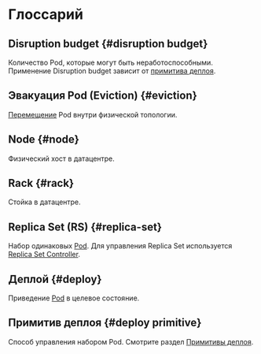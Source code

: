 # Глоссарий

##  Disruption budget {#disruption budget}

Количество Pod, которые могут быть неработоспособными. Применение Disruption budget зависит от [примитива деплоя](../concepts/deploy-unit/deploy-primitives.md).

##  Эвакуация Pod (Eviction) {#eviction}

[Перемещение](../reference/internals/architecture/rsc.md#eviction) Pod внутри физической топологии.

##  Node {#node}

Физический хост в датацентре.

##  Rack {#rack}

Стойка в датацентре.

##  Replica Set (RS) {#replica-set}

Набор одинаковых [Pod](../concepts/pod/pod.md). Для управления Replica Set используется [Replica Set Controller](../reference/internals/architecture/rsc.md).

##  Деплой {#deploy}

Приведение [Pod](../concepts/pod/pod.md) в целевое состояние.

##  Примитив деплоя {#deploy primitive}

Способ управления набором Pod. Смотрите раздел [Примитивы деплоя](../concepts/deploy-unit/deploy-primitives.md).



